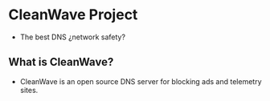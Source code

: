 # CleanWave Project
- The best DNS ¿network safety?

## What is CleanWave?
- CleanWave is an open source DNS server for blocking ads and telemetry sites.

